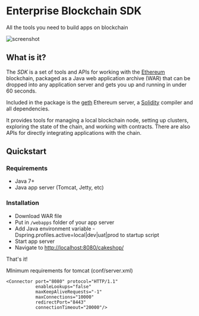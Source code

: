 
# Enterprise Blockchain SDK

All the tools you need to build apps on blockchain

![screenshot](https://stash-prod6.us.jpmchase.net:8443/projects/NPD/repos/ethereum-enterprise/browse/src/main/webapp/img/readme/sdk.png?raw "screenshot")

## What is it?

The _SDK_ is a set of tools and APIs for working with the
[Ethereum](https://ethereum.org/) blockchain, packaged as a Java web application
archive (WAR) that can be dropped into any application server and gets you up
and running in under 60 seconds.

Included in the package is the [geth](https://github.com/ethereum/go-ethereum)
Ethereum server, a [Solidity](https://solidity.readthedocs.org/en/latest/)
compiler and all dependencies.

It provides tools for managing a local blockchain node, setting up clusters,
exploring the state of the chain, and working with contracts. There are also
APIs for directly integrating applications with the chain.

## Quickstart

### Requirements

* Java 7+
* Java app server (Tomcat, Jetty, etc)

### Installation
* Download WAR file
* Put in `/webapps` folder of your app server
* Add Java environment variable -Dspring.profiles.active=local|dev|uat|prod to startup script
* Start app server
* Navigate to [http://localhost:8080/cakeshop/](http://localhost:8080/cakeshop/)

That's it!

MInimum requirements for tomcat (conf/server.xml)

    <Connector port="8080" protocol="HTTP/1.1"
               enableLookups="false" 
               maxKeepAliveRequests="-1"
               maxConnections="10000" 
               redirectPort="8443" 
               connectionTimeout="20000"/>

